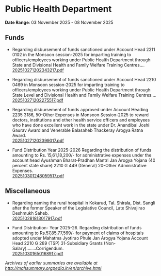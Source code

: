 # Public Health Department

**Date Range**: 03 November 2025 - 08 November 2025


## Funds
- Regarding disbursement of funds sanctioned under Account Head 2211 0102 in the Monsoon session-2025 for imparting training to officers/employees working under Public Health Department through State and Divisional Health and Family Welfare Training Centres....\
  [202510271202343217.pdf](https://gr.maharashtra.gov.in/Site/Upload/Government%20Resolutions/English/202510271202343217.pdf)

- Regarding disbursement of funds sanctioned under Account Head 2210 0469 in Monsoon session-2025 for imparting training to officers/employees working under Public Health Department through State Level and Divisional Health and Family Welfare Training Centres....\
  [202510271202275517.pdf](https://gr.maharashtra.gov.in/Site/Upload/Government%20Resolutions/English/202510271202275517.pdf)

- Regarding disbursement of funds approved under Account Heading 2235 3186, 50-Other Expenses in Monsoon Session-2025 to reward doctors, institutions and other health service officers and employees who have done excellent work in the state under Dr. Anandibai Joshi Gaurav Award and Venerable Balasaheb Thackeray Arogya Ratna Award.\
  [202510271202399017.pdf](https://gr.maharashtra.gov.in/Site/Upload/Government%20Resolutions/English/202510271202399017.pdf)

- Fund Distribution Year 2025-2026 Regarding the distribution of funds amounting to Rs. 15,61,18,200/- for administrative expenses under the account head Ayushman Bharat-Pradhan Mantri Jan Arogya Yojana (40 percent state share) 2210 G 449 (General) 20-Other Administrative Expenses.\
  [202510301248059517.pdf](https://gr.maharashtra.gov.in/Site/Upload/Government%20Resolutions/English/202510301248059517.pdf)

## Miscellaneous
- Regarding naming the rural hospital in Kokarud, Tal. Shirala, Dist. Sangli after the former Speaker of the Legislative Council, Late Shivajirao Deshmukh Saheb.\
  [202510281813017917.pdf](https://gr.maharashtra.gov.in/Site/Upload/Government%20Resolutions/English/202510281813017917.pdf)

- Fund Distribution- Year 2025-26. Regarding distribution of funds amounting to Rs.57,85,77,569/- for payment of claims of hospitals adopted under Mahatma Jyotirao Phule Jan Arogya Yojana Account Head 2210 G 289 (TSP) 31-Subsidiary Grants (Non-Salary)........Corrigendum.\
  [202510301650168917.pdf](https://gr.maharashtra.gov.in/Site/Upload/Government%20Resolutions/English/202510301650168917.pdf)


*Archives of earlier summaries are available at http://mahsummary.orgpedia.in/en/archive.html*